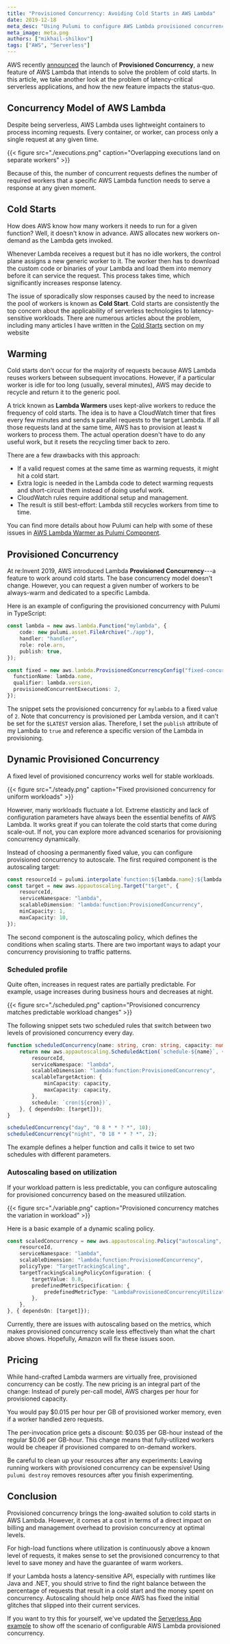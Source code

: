 ```yaml
---
title: "Provisioned Concurrency: Avoiding Cold Starts in AWS Lambda"
date: 2019-12-18
meta_desc: "Using Pulumi to configure AWS Lambda provisioned concurrency"
meta_image: meta.png
authors: ["mikhail-shilkov"]
tags: ["AWS", "Serverless"]
---
```


AWS recently [announced](https://aws.amazon.com/blogs/aws/new-provisioned-concurrency-for-lambda-functions/) the launch of **Provisioned Concurrency**, a new feature of AWS Lambda that intends to solve the problem of cold starts. In this article, we take another look at the problem of latency-critical serverless applications, and how the new feature impacts the status-quo.
<!--more-->

## Concurrency Model of AWS Lambda

Despite being serverless, AWS Lambda uses lightweight containers to process incoming requests. Every container, or worker, can process only a single request at any given time.

{{< figure src="./executions.png" caption="Overlapping executions land on separate workers" >}}

Because of this, the number of concurrent requests defines the number of required workers that a specific AWS Lambda function needs to serve a response at any given moment.

## Cold Starts

How does AWS know how many workers it needs to run for a given function? Well, it doesn't know in advance. AWS allocates new workers on-demand as the Lambda gets invoked.

Whenever Lambda receives a request but it has no idle workers, the control plane assigns a new generic worker to it. The worker then has to download the custom code or binaries of your Lambda and load them into memory before it can service the request. This process takes time, which significantly increases response latency.

The issue of sporadically slow responses caused by the need to increase the pool of workers is known as **Cold Start**. Cold starts are consistently the top concern about the applicability of serverless technologies to latency-sensitive workloads. There are numerous articles about the problem, including many articles I have written in the [Cold Starts](https://mikhail.io/serverless/coldstarts/) section on my website

## Warming

Cold starts don't occur for the majority of requests because AWS Lambda reuses workers between subsequent invocations. However, if a particular worker is idle for too long (usually, several minutes), AWS may decide to recycle and return it to the generic pool.

A trick known as **Lambda Warmers** uses kept-alive workers to reduce the frequency of cold starts. The idea is to have a CloudWatch timer that fires every few minutes and sends `N` parallel requests to the target Lambda. If all those requests land at the same time, AWS has to provision at least `N` workers to process them. The actual operation doesn't have to do any useful work, but it resets the recycling timer back to zero.

There are a few drawbacks with this approach:

* If a valid request comes at the same time as warming requests, it might hit a cold start.
* Extra logic is needed in the Lambda code to detect warming requests and short-circuit them instead of doing useful work.
* CloudWatch rules require additional setup and management.
* The result is still best-effort: Lambda still recycles workers from time to time.

You can find more details about how Pulumi can help with some of these issues in [AWS Lambda Warmer as Pulumi Component](https://mikhail.io/2018/08/aws-lambda-warmer-as-pulumi-component/).

## Provisioned Concurrency

At re:Invent 2019, AWS introduced Lambda **Provisioned Concurrency**---a feature to work around cold starts. The base concurrency model doesn't change. However, you can request a given number of workers to be always-warm and dedicated to a specific Lambda.

Here is an example of configuring the provisioned concurrency with Pulumi in TypeScript:

```ts
const lambda = new aws.lambda.Function("mylambda", {
    code: new pulumi.asset.FileArchive("./app"),
    handler: "handler",
    role: role.arn,
    publish: true,
});

const fixed = new aws.lambda.ProvisionedConcurrencyConfig("fixed-concurrency", {
  functionName: lambda.name,
  qualifier: lambda.version,
  provisionedConcurrentExecutions: 2,
});
```

The snippet sets the provisioned concurrency for `mylambda` to a fixed value of `2`. Note that concurrency is provisioned per Lambda version, and it can't be set for the `$LATEST` version alias. Therefore, I set the `publish` attribute of my Lambda to `true` and reference a specific version of the Lambda in provisioning.

## Dynamic Provisioned Concurrency

A fixed level of provisioned concurrency works well for stable workloads.

{{< figure src="./steady.png" caption="Fixed provisioned concurrency for uniform workloads" >}}

However, many workloads fluctuate a lot. Extreme elasticity and lack of configuration parameters have always been the essential benefits of AWS Lambda. It works great if you can tolerate the cold starts that come during scale-out. If not, you can explore more advanced scenarios for provisioning concurrency dynamically.

Instead of choosing a permanently fixed value, you can configure provisioned concurrency to autoscale. The first required component is the autoscaling target:

```ts
const resourceId = pulumi.interpolate`function:${lambda.name}:${lambda.version}`;
const target = new aws.appautoscaling.Target("target", {
    resourceId,
    serviceNamespace: "lambda",
    scalableDimension: "lambda:function:ProvisionedConcurrency",
    minCapacity: 1,
    maxCapacity: 10,
});
```

The second component is the autoscaling policy, which defines the conditions when scaling starts. There are two important ways to adapt your concurrency provisioning to traffic patterns.

### Scheduled profile

Quite often, increases in request rates are partially predictable. For example, usage increases during business hours and decreases at night.

{{< figure src="./scheduled.png" caption="Provisioned concurrency matches predictable workload changes" >}}

The following snippet sets two scheduled rules that switch between two levels of provisioned concurrency every day.

```ts
function scheduledConcurrency(name: string, cron: string, capacity: number) {
    return new aws.appautoscaling.ScheduledAction(`schedule-${name}`, {
        resourceId,
        serviceNamespace: "lambda",
        scalableDimension: "lambda:function:ProvisionedConcurrency",
        scalableTargetAction: {
            minCapacity: capacity,
            maxCapacity: capacity,
        },
        schedule: `cron(${cron})`,
    }, { dependsOn: [target]});
}

scheduledConcurrency("day", "0 8 * * ? *", 10);
scheduledConcurrency("night", "0 18 * * ? *", 2);
```

The example defines a helper function and calls it twice to set two schedules with different parameters.

### Autoscaling based on utilization

If your workload pattern is less predictable, you can configure autoscaling for provisioned concurrency based on the measured utilization.

{{< figure src="./variable.png" caption="Provisioned concurrency matches the variation in workload" >}}

Here is a basic example of a dynamic scaling policy.

```ts
const scaledConcurrency = new aws.appautoscaling.Policy("autoscaling", {
    resourceId,
    serviceNamespace: "lambda",
    scalableDimension: "lambda:function:ProvisionedConcurrency",
    policyType: "TargetTrackingScaling",
    targetTrackingScalingPolicyConfiguration: {
        targetValue: 0.8,
        predefinedMetricSpecification: {
            predefinedMetricType: "LambdaProvisionedConcurrencyUtilization",
        },
    },
}, { dependsOn: [target]});
```

Currently, there are issues with autoscaling based on the metrics, which makes provisioned concurrency scale less effectively than what the chart above shows. Hopefully, Amazon will fix these issues soon.

## Pricing

While hand-crafted Lambda warmers are virtually free, provisioned concurrency can be costly. The new pricing is an integral part of the change: Instead of purely per-call model, AWS charges per hour for provisioned capacity.

You would pay $0.015 per hour per GB of provisioned worker memory, even if a worker handled zero requests.

The per-invocation price gets a discount: $0.035 per GB-hour instead of the regular $0.06 per GB-hour. This change means that fully-utilized workers would be cheaper if provisioned compared to on-demand workers.

Be careful to clean up your resources after any experiments: Leaving running workers with  provisioned concurrency can be expensive! Using `pulumi destroy` removes resources after you finish experimenting.

## Conclusion

Provisioned concurrency brings the long-awaited solution to cold starts in AWS Lambda. However, it comes at a cost in terms of a direct impact on billing and management overhead to provision concurrency at optimal levels.

For high-load functions where utilization is continuously above a known level of requests, it makes sense to set the provisioned concurrency to that level to save money and have the guarantee of warm workers.

If your Lambda hosts a latency-sensitive API, especially with runtimes like Java and .NET, you should strive to find the right balance between the percentage of requests that result in a cold start and the money spent on concurrency. Autoscaling should help once AWS has fixed the initial glitches that slipped into their current services.

If you want to try this for yourself, we've updated the [Serverless App example](https://github.com/pulumi/examples/blob/master/aws-ts-serverless-raw/) to show off the scenario of configurable AWS Lambda provisioned concurrency.
